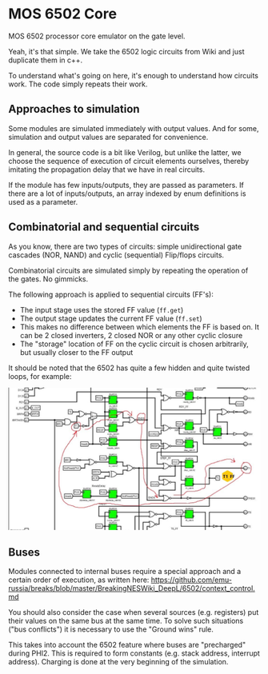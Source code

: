 # MOS 6502 Core

MOS 6502 processor core emulator on the gate level.

Yeah, it's that simple. We take the 6502 logic circuits from Wiki and just duplicate them in c++.

To understand what's going on here, it's enough to understand how circuits work. The code simply repeats their work.

## Approaches to simulation

Some modules are simulated immediately with output values. And for some, simulation and output values are separated for convenience.

In general, the source code is a bit like Verilog, but unlike the latter, we choose the sequence of execution of circuit elements ourselves,
thereby imitating the propagation delay that we have in real circuits.

If the module has few inputs/outputs, they are passed as parameters. If there are a lot of inputs/outputs, an array indexed by enum definitions is used as a parameter.

## Combinatorial and sequential circuits

As you know, there are two types of circuits: simple unidirectional gate cascades (NOR, NAND) and cyclic (sequential) Flip/flops circuits.

Combinatorial circuits are simulated simply by repeating the operation of the gates. No gimmicks.

The following approach is applied to sequential circuits (FF's):
- The input stage uses the stored FF value (`ff.get`)
- The output stage updates the current FF value (`ff.set`)
- This makes no difference between which elements the FF is based on. It can be 2 closed inverters, 2 closed NOR or any other cyclic closure
- The "storage" location of FF on the cyclic circuit is chosen arbitrarily, but usually closer to the FF output

It should be noted that the 6502 has quite a few hidden and quite twisted loops, for example:

![t1_ff](t1_ff.jpg)

## Buses

Modules connected to internal buses require a special approach and a certain order of execution, as written here:
https://github.com/emu-russia/breaks/blob/master/BreakingNESWiki_DeepL/6502/context_control.md

You should also consider the case when several sources (e.g. registers) put their values on the same bus at the same time.
To solve such situations ("bus conflicts") it is necessary to use the "Ground wins" rule.

This takes into account the 6502 feature where buses are "precharged" during PHI2. This is required to form constants (e.g. stack address, interrupt address). Charging is done at the very beginning of the simulation.
